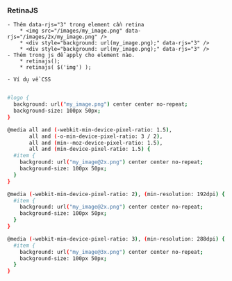 ### RetinaJS

    - Thêm data-rjs="3" trong element cần retina
        * <img src="/images/my_image.png" data-rjs="/images/2x/my_image.png" />
        * <div style="background: url(my_image.png);" data-rjs="3" />
        * <div style="background: url(my_image.png);" data-rjs="3" />
    - Thêm trong js để apply cho element nào.
        * retinajs();
        * retinajs( $('img') );
        
    - Ví dụ về CSS
    
```bash

#logo {
  background: url("my_image.png") center center no-repeat;
  background-size: 100px 50px;
}

@media all and (-webkit-min-device-pixel-ratio: 1.5),
       all and (-o-min-device-pixel-ratio: 3 / 2),
       all and (min--moz-device-pixel-ratio: 1.5),
       all and (min-device-pixel-ratio: 1.5) {
  #item {
    background: url("my_image@2x.png") center center no-repeat;
    background-size: 100px 50px;
  }
}

@media (-webkit-min-device-pixel-ratio: 2), (min-resolution: 192dpi) {
  #item {
    background: url("my_image@2x.png") center center no-repeat;
    background-size: 100px 50px;
  }
}

@media (-webkit-min-device-pixel-ratio: 3), (min-resolution: 288dpi) {
  #item {
    background: url("my_image@3x.png") center center no-repeat;
    background-size: 100px 50px;
  }
}

```